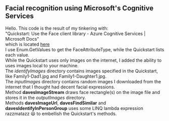## Facial recognition using Microsoft's Cognitive Services
Hello.  This code is the result of my tinkering with:  
"Quickstart: Use the Face client library - Azure Cognitive Services | Microsoft Docs"  
which is located [here](https://docs.microsoft.com/en-us/azure/cognitive-services/Face/Quickstarts/client-libraries?pivots=programming-language-csharp&tabs=visual-studio)
<br/>I use Enum.GetValues to get the FaceAttributeType, while the Quickstart lists each value.<br/>
While the Quickstart uses only images on the internet, I added the ability to uses images local to your machine.<br/>
The _identifyImages_ directory contains images specified in the Quickstart, like Family1-Dad1.jpg and Family1-Daughter1.jpg.<br/>
The *inputImages* directory contains random images I downloaded from the internet that I thought had decent facial expressions.<br/>
Method **davesImageStream** draws face rectangle(s) on the image file and stores it in the _outputImages_ directory.<br/>
Methods **davesImageUrl**, **davesFindSimilar** and **davesIdentifyInPersonGroup** uses some LINQ lambda expression razzmatazz :smiley: to embellish the Quickstart's methods. 

